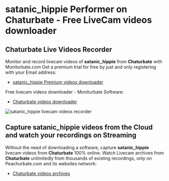 # satanic_hippie Performer on Chaturbate - Free LiveCam videos downloader

## Chaturbate Live Videos Recorder

Monitor and record livecam videos of **satanic_hippie** from **Chaturbate** with Moniturbate.com
Get a premium trial for free by just and only registering with your Email address:
* [satanic_hippie Premium videos downloader](https://moniturbate.com/request-demo-licence-key.html)

Free livecam videos downloader - Moniturbate Software:
* [Chaturbate videos downloader](https://moniturbate.com/moniturbate-download-software.html)

![satanic_hippie livecam videos recorder](https://peachurnet.com/templates/moniturbate-software.png)


## Capture satanic_hippie videos from the Cloud and watch your recordings on Streaming

Without the need of downloading a software, capture **satanic_hippie** livecam videos from **Chaturbate** 100% online.
Watch Livecam archives from **Chaturbate** unlimitedly from thousands of existing recordings, only on Peachurbate.com and its websites network:
* [Chaturbate videos archives](https://peachurnet.com/)